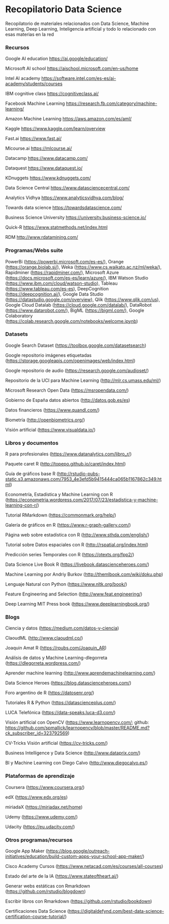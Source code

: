 #  Recopilatorio Data Science
Recopilatorio de materiales relacionados con Data Science, Machine Learning, Deep Learning, Inteligencia artificial y todo lo relacionado con esas materias en la red

### Recursos
Google AI education
https://ai.google/education/

Microsoft AI school
https://aischool.microsoft.com/en-us/home

Intel AI academy
https://software.intel.com/es-es/ai-academy/students/courses

IBM cognitive class
https://cognitiveclass.ai/

Facebook Machine Learning
https://research.fb.com/category/machine-learning/

Amazon Machine Learning
https://aws.amazon.com/es/aml/

Kaggle
https://www.kaggle.com/learn/overview

Fast.ai
https://www.fast.ai/

Mlcourse.ai
https://mlcourse.ai/

Datacamp
https://www.datacamp.com/

Dataquest
https://www.dataquest.io/

KDnuggets
https://www.kdnuggets.com/

Data Science Central
https://www.datasciencecentral.com/

Analytics Vidhya
https://www.analyticsvidhya.com/blog/

Towards data science
https://towardsdatascience.com/

Business Science University
https://university.business-science.io/

Quick-R
https://www.statmethods.net/index.html

RDM 
http://www.rdatamining.com/

### Programas/Webs suite
PowerBi (https://powerbi.microsoft.com/es-es/), Orange (https://orange.biolab.si/), Weka (https://www.cs.waikato.ac.nz/ml/weka/), Rapidminer (https://rapidminer.com/), Microsoft Azure (https://docs.microsoft.com/es-es/learn/azure/), IBM Watson Studio (https://www.ibm.com/cloud/watson-studio), Tableau (https://www.tableau.com/es-es), DeepCognition (https://deepcognition.ai/), Google Data Studio (https://datastudio.google.com/overview), Qlik (https://www.qlik.com/us), Google Cloud Datalab (https://cloud.google.com/datalab/), DataRobot (https://www.datarobot.com/), BigML (https://bigml.com/), Google Colaboratory (https://colab.research.google.com/notebooks/welcome.ipynb)

### Datasets
Google Search Dataset
(https://toolbox.google.com/datasetsearch)

Google repositorio imágenes etiquetadas
(https://storage.googleapis.com/openimages/web/index.html)

Google repositorio de audio
(https://research.google.com/audioset/)

Repositorio de la UCI para Machine Learning
(http://mlr.cs.umass.edu/ml/)

Microsoft Research Open Data
(https://msropendata.com/)

Gobierno de España datos abiertos
(http://datos.gob.es/es)

Datos financieros 
(https://www.quandl.com/)

Biometría
(http://openbiometrics.org/)

Visión artificial
(https://www.visualdata.io/)



### Libros y documentos
R para profesionales (https://www.datanalytics.com/libro_r/)

Paquete caret R (http://topepo.github.io/caret/index.html)

Guía de gráficos base R (http://rstudio-pubs-static.s3.amazonaws.com/7953_4e3efd5b9415444ca065b1167862c349.html)

Econometría, Estadística y Machine Learning con R (https://econometria.wordpress.com/2017/07/23/estadistica-y-machine-learning-con-r/)

Tutorial RMarkdown (https://commonmark.org/help/)

Galería de gráficos en R (https://www.r-graph-gallery.com/)

Página web sobre estadística con R (http://www.sthda.com/english/)

Tutorial sobre Datos espaciales con R (http://rspatial.org/index.html)

Predicción series Temporales con R (https://otexts.org/fpp2/)

Data Science Live Book R (https://livebook.datascienceheroes.com/)

Machine Learning por Andriy Burkov (http://themlbook.com/wiki/doku.php)

Lenguaje Natural con Python (https://www.nltk.org/book/)

Feature Engineering and Selection (http://www.feat.engineering/)

Deep Learning MIT Press book (https://www.deeplearningbook.org/)

### Blogs
Ciencia y datos (https://medium.com/datos-y-ciencia)

ClaoudML (http://www.claoudml.co/)

Joaquin Amat R (https://rpubs.com/Joaquin_AR)

Análisis de datos y Machine Learning-dlegorreta (https://dlegorreta.wordpress.com/)

Aprender machine learning (http://www.aprendemachinelearning.com/)

Data Science Heroes (https://blog.datascienceheroes.com/)

Foro argentino de R (https://datosenr.org/)

Tutoriales R & Python (https://datascienceplus.com/)

LUCA Telefónica (https://data-speaks.luca-d3.com/)

Visión artificial con OpenCV (https://www.learnopencv.com/; github: https://github.com/spmallick/learnopencv/blob/master/README.md?ck_subscriber_id=323792569)

CV-Tricks Visión artificial (https://cv-tricks.com/)

Business Intelligence y Data Science (http://www.dataprix.com/)

BI y Machine Learning con Diego Calvo (http://www.diegocalvo.es/)

### Plataformas de aprendizaje
Coursera (https://www.coursera.org/)

edX (https://www.edx.org/es)

miriadaX (https://miriadax.net/home)

Udemy (https://www.udemy.com/)

Udacity (https://eu.udacity.com/)

### Otros programas/recursos
Google App Maker (https://blog.google/outreach-initiatives/education/build-custom-apps-your-school-app-maker/)

Cisco Academy Cursos (https://www.netacad.com/es/courses/all-courses)

Estado del arte de la IA (https://www.stateoftheart.ai/)

Generar webs estáticas con Rmarkdown (https://github.com/rstudio/blogdown)

Escribir libros con Rmarkdown (https://github.com/rstudio/bookdown)

Certificaciones Data Science (https://digitaldefynd.com/best-data-science-certification-course-tutorial/)

